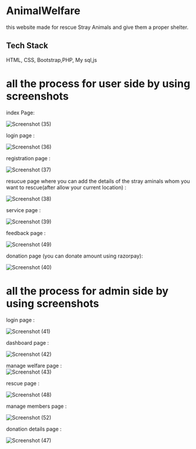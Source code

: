 # AnimalWelfare
this website made for rescue Stray Animals and give them a proper shelter.

## Tech Stack

 HTML, CSS, Bootstrap,PHP, My sql,js

# all the process for user side by using screenshots
index Page:<br>

![Screenshot (35)](https://github.com/sayan39/AnimalWelfare/assets/118959230/9cf9ee05-f12b-4ab1-a943-dc574cdd3ea3)

login page :<br>

![Screenshot (36)](https://github.com/sayan39/AnimalWelfare/assets/118959230/dd40c9b8-ca1e-459f-8cdf-3feee4e55a30)

registration page :<br>

![Screenshot (37)](https://github.com/sayan39/AnimalWelfare/assets/118959230/d15038a8-5a9f-413a-927f-ed2f6b043811)

resucue page where you can add the details of the stray aminals whom you want to rescue(after allow your current location) :<br>

![Screenshot (38)](https://github.com/sayan39/AnimalWelfare/assets/118959230/0992853b-c8c6-4daa-ba3e-63195559cbb5)

service page : <br>

![Screenshot (39)](https://github.com/sayan39/AnimalWelfare/assets/118959230/14fc1144-0758-4a54-9fc1-9cf04ac2003c)

feedback page :<br>

![Screenshot (49)](https://github.com/sayan39/AnimalWelfare/assets/118959230/40d2a81c-4a70-4ce6-8999-1ea3f30f32ce)

donation page (you can donate amount using razorpay):<br>

![Screenshot (40)](https://github.com/sayan39/AnimalWelfare/assets/118959230/ce337d9c-67ee-4aba-9783-cb6a131f5454)

# all the process for admin side by using screenshots
login page :<br>

![Screenshot (41)](https://github.com/sayan39/AnimalWelfare/assets/118959230/7e9ac7af-118e-4b41-b0a1-4d56f2971e3e)

dashboard page : <br>

![Screenshot (42)](https://github.com/sayan39/AnimalWelfare/assets/118959230/2e63d367-af05-4381-a3e1-d5cbdd96c815)

manage welfare page :<br>
![Screenshot (43)](https://github.com/sayan39/AnimalWelfare/assets/118959230/687b9d00-57c8-496b-b4ce-f093e2946c56)

 rescue page :<br>
 
![Screenshot (48)](https://github.com/sayan39/AnimalWelfare/assets/118959230/3b0910c4-8e95-41b3-a4dd-1d61ccf5b7f8)

manage members page :<br>

 ![Screenshot (52)](https://github.com/sayan39/AnimalWelfare/assets/118959230/39b6d151-2ad3-492e-ae80-579045efee48)

donation details page :<br>

![Screenshot (47)](https://github.com/sayan39/AnimalWelfare/assets/118959230/04145b80-e30f-47a3-ab00-a186efd6f077)



